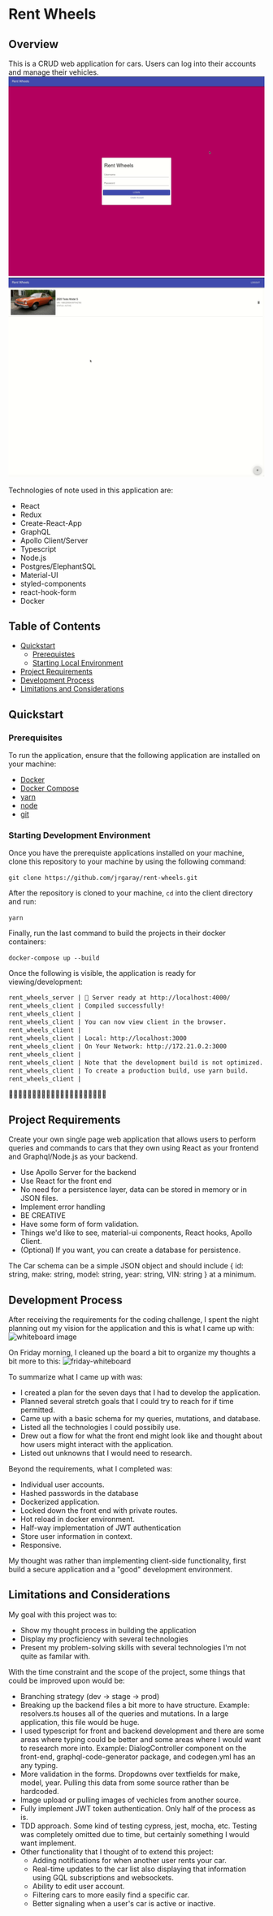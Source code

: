 # Rent Wheels

## Overview

This is a CRUD web application for cars. Users can log into their accounts and manage their vehicles.
![user_create_accounts](./img/user_create_accounts.gif)
![update_delete](./img/update_delete.gif)

Technologies of note used in this application are:

-   React
-   Redux
-   Create-React-App
-   GraphQL
-   Apollo Client/Server
-   Typescript
-   Node.js
-   Postgres/ElephantSQL
-   Material-UI
-   styled-components
-   react-hook-form
-   Docker

## Table of Contents

-   [Quickstart](#quickstart)
    -   [Prerequistes](#prerequisites)
    -   [Starting Local Environment](#starting-development-environment)
-   [Project Requirements](#project-requirements)
-   [Development Process](#development-process)
-   [Limitations and Considerations](#limitations-and-considerations)

## Quickstart

### Prerequisites

To run the application, ensure that the following application are installed on your machine:

-   [Docker](https://www.docker.com/get-started)
-   [Docker Compose](https://docs.docker.com/compose/install/)
-   [yarn](https://classic.yarnpkg.com/en/docs/install/)
-   [node](https://nodejs.org/en/download/)
-   [git](https://git-scm.com/downloads)

### Starting Development Environment

Once you have the prerequiste applications installed on your machine, clone this repository to your machine by using the following command:

`git clone https://github.com/jrgaray/rent-wheels.git`

After the repository is cloned to your machine, `cd` into the client directory and run:

`yarn`

Finally, run the last command to build the projects in their docker containers:

`docker-compose up --build`

Once the following is visible, the application is ready for viewing/development:

    rent_wheels_server | 🚀 Server ready at http://localhost:4000/
    rent_wheels_client | Compiled successfully!
    rent_wheels_client |
    rent_wheels_client | You can now view client in the browser.
    rent_wheels_client |
    rent_wheels_client | Local: http://localhost:3000
    rent_wheels_client | On Your Network: http://172.21.0.2:3000
    rent_wheels_client |
    rent_wheels_client | Note that the development build is not optimized.
    rent_wheels_client | To create a production build, use yarn build.
    rent_wheels_client |

🎉🎉🎉🎉🎉🎉🎉🎉🎉🎉🎉🎉🎉🎉🎉🎉🎉🎉🎉🎉🎉

## Project Requirements

Create your own single page web application that allows users to perform queries and commands to cars that they own using React as your frontend and Graphql/Node.js as your backend.

-   Use Apollo Server for the backend
-   Use React for the front end
-   No need for a persistence layer, data can be stored in memory or in JSON files.
-   Implement error handling
-   BE CREATIVE
-   Have some form of form validation.
-   Things we'd like to see, material-ui components, React hooks, Apollo Client.
-   (Optional) If you want, you can create a database for persistence.

The Car schema can be a simple JSON object and should include { id: string, make: string, model: string, year: string, VIN: string } at a minimum.

## Development Process

After receiving the requirements for the coding challenge, I spent the night planning out my vision for the application and this is what I came up with: ![whiteboard image](https://lh3.googleusercontent.com/2HscAeErI8cOBEph04wIpLey0keUr9LidWJ1yuMQfucc5xwh73ADhxqWeQXWcubxYAhFB1B6ESsuOFefxXa3TFytAaTDiKjm7lglgyZbNXdQdWe_jpH1SpDa4PYJAI9BpSL_YHzVYCh12xmXOKsoWGVibczAapiGivwGui0DcooFRajMIYa08G04tnhwjQhPgJ4TdzK4x7KUlQbUNOzh-MYPt2hMO9g4IebpO5rQHiEmtWkrJBZN_ikYBBPkQFmR1uEWqdThjbxnYtwovGNZBnu6xBK4Y0YMeYUZCn-9NcRNXo1_yN294AFVBLIXzASpmpUTsGsO4-X_3OlLH5L3P2b31c-AWLpVVQfd4oxjN7bS8ubcpugQ2YGgbwU8G64SXhh1xP3O-e__xjwFZzBP9alVm_lRAyIpnXD8_Dxs1bGLeiKLhyzhFc_KWxt_eRWFjNIbyWP58Tcn8Q8YSdmNfoNnb--Gq6kkszy1RVsYqLHyPh35Hu_77_bkC0ErvtgSuB7974yezsGidt-IgRlGhCjM0Sh5iYa6N-y9wZmnPZiN_5zfWHh9G2e08kmYXpgnxPRL11PvrnhSWzuFYNx-QN1Ljj_68r1PTSb7Y5jbx__E71XTvM9tnMa-0AQegoZUGYcMEe2lSRrV61ucwVdDAsNUvHd4PUrHsrXISxWATxeTt0o2GWLPauednLOLdg=w1786-h1339-no?authuser=1)

On Friday morning, I cleaned up the board a bit to organize my thoughts a bit more to this:
![friday-whiteboard](https://lh3.googleusercontent.com/mRNTthXnL--dnxL11ZGlMYhgZUJyCWXszYSAS9eCrwLf8iNqrxeqha5OXyk9n8n0naXrMu9zprbCNDKL_Y-h_JEB8NwlzEQKJ30Se4rhnPuolqBDduiXW8a1MGi5jEUwUsMSXo6HWn9hHA9cdmkNSt5AYaxxRL9LK7QNxsqJaSugDONXOvKA-WHN-GBViLJH4IJ5rOAhIcOVQlBbW_hmibpJaje6h2XritOqCFN-Bvxfm5oXxn5gWgJB2fHy-t1CxGgtu3m_KoXKWLR6vNXxnAvBYK08YU96mzWrReULtSDd9eZgQlGGtsg_B2iSYP9XZg26139UvbWf9exVMH6Ch1WLftaPkH6Weg38PltvbfyZMdaudNpwteXqXBhCKYp-to74p5VRTOnVVZxtY2K7qjodX_0PfCbjrrokMoD8EIT60XUcORUay2laMEd2foNc9eOpQWfsCOYC3Zk6He-4lb7D0Leg0oQ6Q9qZmJ-eOJyq4_4FJA6HLEIT86HZ64ElPTcsWBB29oeTLFuHC6ZSy9AldlUpD0YU35-bEbhFm6dkqq_m3bEoAOojR5wdJD9hmyzNUQBLe972hxr3H5ZG_doKuiy0Uh_wUH_3XX_Fb29_Jk_CpJDrfg1R1QxXv4WoaV5iWpqgrFCfv5LuHQYqcEq1x_2oKT0ExyIFVMiirR637zHQ0zBBBl3sKj5Kdg=w1786-h1339-no?authuser=1)

To summarize what I came up with was:

-   I created a plan for the seven days that I had to develop the application.
-   Planned several stretch goals that I could try to reach for if time permitted.
-   Came up with a basic schema for my queries, mutations, and database.
-   Listed all the technologies I could possibily use.
-   Drew out a flow for what the front end might look like and thought about how users might interact with the application.
-   Listed out unknowns that I would need to research.

Beyond the requirements, what I completed was:

-   Individual user accounts.
-   Hashed passwords in the database
-   Dockerized application.
-   Locked down the front end with private routes.
-   Hot reload in docker environment.
-   Half-way implementation of JWT authentication
-   Store user information in context.
-   Responsive.

My thought was rather than implementing client-side functionality, first build a secure application and a "good" development environment.

## Limitations and Considerations

My goal with this project was to:

-   Show my thought process in building the application
-   Display my procficiency with several technologies
-   Present my problem-solving skills with several technologies I'm not quite as familar with.

With the time constraint and the scope of the project, some things that could be improved upon would be:

-   Branching strategy (dev -> stage -> prod)
-   Breaking up the backend files a bit more to have structure. Example: resolvers.ts houses all of the queries and mutations. In a large application, this file would be huge.
-   I used typescript for front and backend development and there are some areas where typing could be better and some areas where I would want to research more into. Example: DialogController component on the front-end, graphql-code-generator package, and codegen.yml has an any typing.
-   More validation in the forms. Dropdowns over textfields for make, model, year. Pulling this data from some source rather than be hardcoded.
-   Image upload or pulling images of vechicles from another source.
-   Fully implement JWT token authentication. Only half of the process as is.
-   TDD approach. Some kind of testing cypress, jest, mocha, etc. Testing was completely omitted due to time, but certainly something I would want implement.
-   Other functionality that I thought of to extend this project:
    -   Adding notifications for when another user rents your car.
    -   Real-time updates to the car list also displaying that information using GQL subscriptions and websockets.
    -   Ability to edit user account.
    -   Filtering cars to more easily find a specific car.
    -   Better signaling when a user's car is active or inactive.
